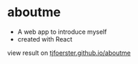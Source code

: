 # aboutme

* A web app to introduce myself
* created with React

view result on [tjfoerster.github.io/aboutme](https://tjfoerster.github.io/aboutme)
